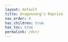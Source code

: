 ```yaml
---
layout: default
title: Dragonsong's Reprise
nav_order: 4
has_children: true
has_toc: true
permalink: /dsr/
---
```


